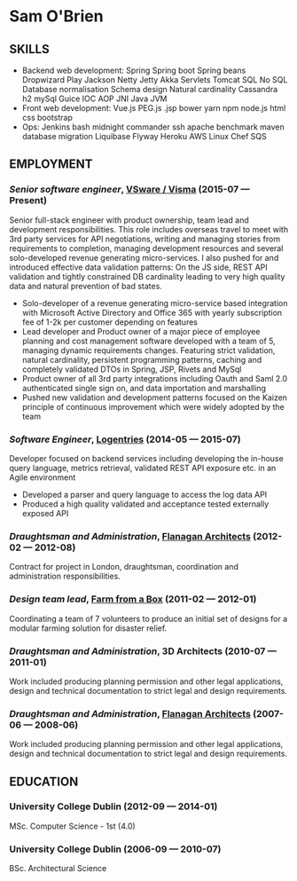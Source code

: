 Sam O&#x27;Brien
============






## SKILLS

  - Backend web development: Spring Spring boot Spring beans Dropwizard Play Jackson Netty Jetty Akka Servlets Tomcat SQL No SQL Database normalisation Schema design Natural cardinality Cassandra h2 mySql Guice IOC AOP JNI Java JVM 
  - Front web development: Vue.js PEG.js .jsp bower yarn npm node.js html css bootstrap 
  - Ops: Jenkins bash midnight commander ssh apache benchmark maven database migration Liquibase Flyway Heroku AWS Linux Chef SQS 

## EMPLOYMENT

### *Senior software engineer*, [VSware / Visma](https://www.visma.com/) (2015-07 — Present)

Senior full-stack engineer with product ownership, team lead and development responsibilities. This role includes overseas travel to meet with 3rd party services for API negotiations, writing and managing stories from requirements to completion, managing development resources and several solo-developed revenue generating micro-services. I also pushed for and introduced effective data validation patterns: On the JS side, REST API validation and tightly constrained DB cardinality leading to very high quality data and natural prevention of bad states.
  - Solo-developer of a revenue generating micro-service based integration with Microsoft Active Directory and Office 365 with yearly subscription fee of 1-2k per customer depending on features
  - Lead developer and Product owner of a major piece of employee planning and cost management software developed with a team of 5, managing dynamic requirements changes. Featuring strict validation, natural cardinality, persistent programming patterns, caching and completely validated DTOs in Spring, JSP, Rivets and MySql
  - Product owner of all 3rd party integrations including Oauth and Saml 2.0 authenticated single sign on, and data importation and marshalling
  - Pushed new validation and development patterns focused on the Kaizen principle of continuous improvement which were widely adopted by the team

### *Software Engineer*, [Logentries](https://logentries.com/) (2014-05 — 2015-07)

Developer focused on backend services including developing the in-house query language, metrics retrieval, validated REST API exposure etc. in an Agile environment
  - Developed a parser and query language to access the log data API
  - Produced a high quality validated and acceptance tested externally exposed API

### *Draughtsman and Administration*, [Flanagan Architects](http://www.flanaganarchitects.ie/) (2012-02 — 2012-08)

Contract for project in London, draughtsman, coordination and administration responsibilities.

### *Design team lead*, [Farm from a Box](http://www.farmfromabox.com/) (2011-02 — 2012-01)

Coordinating a team of 7 volunteers to produce an initial set of designs for a modular farming solution for disaster relief.

### *Draughtsman and Administration*, 3D Architects (2010-07 — 2011-01)

Work included producing planning permission and other legal applications, design and technical documentation to strict legal and design requirements.

### *Draughtsman and Administration*, [Flanagan Architects](http://www.flanaganarchitects.ie/) (2007-06 — 2008-06)

Work included producing planning permission and other legal applications, design and technical documentation to strict legal and design requirements.




## EDUCATION

### University College Dublin (2012-09 — 2014-01)

MSc. Computer Science - 1st (4.0)

### University College Dublin (2006-09 — 2010-07)

BSc. Architectural Science